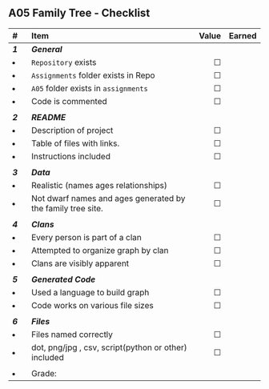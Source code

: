 ## A05 Family Tree - Checklist


| #         | Item                                                        |   Value | Earned |
| :-------- | :---------------------------------------------------------- | ------: | ------ |
| ***1***   | ***General***                                               |         |        |
| <li></li> | `Repository`  exists                                        | &#9744; |        |
| <li></li> | `Assignments` folder exists in Repo                         | &#9744; |        |
| <li></li> | `A05` folder exists in `assignments`                        | &#9744; |        |
| <li></li> | Code is commented                                           | &#9744; |        |
|           |                                                             |         |        |
| ***2***   | ***README***                                                |         |        |
| <li></li> | Description of project                                      | &#9744; |        |
| <li></li> | Table of files with links.                                  | &#9744; |        |
| <li></li> | Instructions included                                       | &#9744; |        |
|           |                                                             |         |        |
| ***3***   | ***Data***                                                  |         |        |
| <li></li> | Realistic (names ages relationships)                        | &#9744; |        |
| <li></li> | Not dwarf names and ages generated by the family tree site. | &#9744; |        |
|           |                                                             |         |        |
| ***4***   | ***Clans***                                                 |         |        |
| <li></li> | Every person is part of a clan                              | &#9744; |        |
| <li></li> | Attempted to organize graph by clan                         | &#9744; |        |
| <li></li> | Clans are visibly apparent                                  | &#9744; |        |
|           |                                                             |         |        |
| ***5***   | ***Generated Code***                                        |         |        |
| <li></li> | Used a language to build graph                              | &#9744; |        |
| <li></li> | Code works on various file sizes                            | &#9744; |        |
|           |                                                             |         |        |
| ***6***   | ***Files***                                                 |         |        |
| <li></li> | Files named correctly                                       | &#9744; |        |
| <li></li> | dot, png/jpg , csv, script(python or other) included        | &#9744; |        |
|           |                                                             |         |        |
| <li></li> | Grade:                                                      |         |        |
